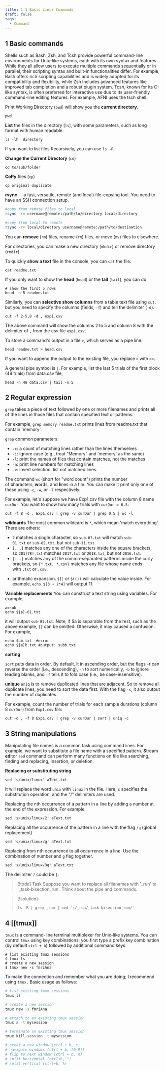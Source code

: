 ```yaml
---
title: 1.1 Basic Linux Commands
draft: false
tags:
  - Command
---
```

## 1 Basic commands

Shells such as Bash, Zsh, and Tcsh provide powerful command-line environments for Unix-like systems, each with its own syntax and features. While they all allow users to execute multiple commands sequentially or in parallel, their scripting syntax and built-in functionalities differ. For example, Bash offers rich scripting capabilities and is widely adopted for its compatibility and flexibility, while Zsh includes advanced features like improved tab completion and a robust plugin system. Tcsh, known for its C-like syntax, is often preferred for interactive use due to its user-friendly command-line editing features. For example, AFNI uses the tsch shell. 

Print Working Directory (`pwd`) will show you the **current directory**. 
```
pwd
```

**List** the files in the directory (`ls`), with some parameters, such as long format with human readable. 
```
ls -lh  directory
```
If you want to list files Recursively, you can use `ls -R`. 

**Change the Current Directory** (`cd`)
```
cd to/sub/folder
```

**CoPy** files (`cp`)
```
cp original duplicate
```

**rsync** -- a fast, versatile, remote (and local) file-copying tool. You need to have an SSH connection setup. 

```bash
#copy from remote files to local
rsync -rv username@remote:/path/to/directory local/directory

#copy from local to remote
rsync -rv local/directory username@remote:/path/to/destination
```

You can **remove** (`rm`) files, rename (`rm`) files, or move (`mv`) files to elsewhere. 

For directories, you can make a new directory (`mkdir`) or remove directory (`rmdir`).

To quickly **show a text** file in the console, you can `cat` the file. 
```
cat readme.txt
```

If you only want to show the **head** (`head`) or the **tail** (`tail`), you can do 
```
# show the first 5 rows 
head -n 5 readme.txt
```

Similarly, you can **selective show columns** from a table text file using `cut`, but you need to specify the columns (fields, `-f`) and tell the delimiter (`-d`). 
```
cut -f 2-5,8 -d , exp1.csv
```
The above command will show the columns 2 to 5 and column 8 with the delimiter of `,` from the csv file `exp1.csv`. 

To store a command's output in a file `>`, which serves as a pipe line. 
```
head readme.txt > head.csv
```
If you want to append the output to the existing file, you replace `>` with `>>`. 

A general pipe symbol is `|`. For example, list the last 5 trials of the first block (48 trials) from data.csv file,
```
head -n 48 data.csv | tail -n 5
```


## 2 Regular expression 

`grep` takes a piece of text followed by one or more filenames and prints all of the lines in those files that contain specified text or patterns. 

For example, `grep memory readme.txt` prints lines from readme.txt that contain 'memory'. 

`grep` common parameters:

- `-c`: a count of matching lines rather than the lines themselves
- `-i`: ignore case (e.g., treat "Memory" and 'memory' as the same)
- `-l`: print the names of files that contain matches, not the matches
- `-n`: print line numbers for matching lines
- `-v`: invert selection, list not matched lines. 

The command `wc` (short for "word count") prints the number of **c**haracters, **w**ords, and **l**ines in a file. You can make it print only one of these using `-c`, `-w`, or `-l` respectively.

For example, let's suppose we have Exp1.csv file with the column 8 name `curDur`. You want to show how many trials with `curDur = 0.5`:

```
cut -f 8 -d , Exp1.csv | grep -v curDur | grep 0.5 | wc -l 
```

__wildcards__
The most common wildcard is `*`, which mean 'match everything'. There are others:
-   `?` matches a single character, so `sub-0?.txt` will match `sub-01.txt` or `sub-02.txt`, but not `sub-11.txt`.
-   `[...]` matches any one of the characters inside the square brackets, so `201[78].txt` matches `2017.txt` or `2018.txt`, but not `2016.txt`.
-   `{...}` matches any of the comma-separated patterns inside the curly brackets, so `{*.txt, *.csv}` matches any file whose name ends with `.txt` or `.csv`.
* arithmatic expansion. `$[]` or `$(())` will calculate the value inside. For example, `echo $[3 + 2*4]` will output 11. 

__Variable replacements__
You can construct a text string using variables. For example, 
```
a=sub
echo ${a}-01.txt
```
it will output `sub-01.txt`.  Note, if $a is separable from the rest, such as the above example, `{}` can be omitted. Otherwise, it may caused a confusion. For example, 
```
echo $ab.txt  #error
echo ${a}b.txt #output: subb.txt
```

__sorting__

`sort` puts data in order. By default, it in ascending order, but the flags -r can reverse the order (i.e., descending), `-n` to sort numerically, `-b` to ignore leading blanks, and `-f` tells it to fold case (i.e., be case-insensitive). 

__unique__
`uniq` is to remove duplicated lines that are adjacent. So to remove all duplicate lines, you need to sort the data first. With the flag `-c`, it also output the number of duplicates. 

For example, count the number of trials for each sample durations (column 8 `curDur`) from `Exp1.csv` file:
```
cut -d , -f 8 Exp1.csv | grep -v curDur | sort | uniq -c
```

## 3 String manipulations

Manipulating file names is a common task using command lines. For example, we want to substitute a file name with a specified pattern. **S**tream **ed**itor `sed` command can perform many functions on file like searching, finding and replacing, insertion, or deletion. 

**Replacing or substituting string**

```
sed 's/unix/linux' aText.txt
```
It will replace the word `unix` with `linux` in the file. Here, `s` specifies the substitution operation, and the "/" delimiters are used. 

Replacing the nth occurrence of a pattern in a line by adding a number at the end of the expression. For example, 
```
sed 's/unix/linux/2' aText.txt
```
Replacing all the occurrence of the pattern in a line with the flag `/g` (global replacement)
```
sed 's/unix/linux/g' aText.txt
```
Replacing from nth occurrence to all occurrence in a line. Use the combination of number and `g` flag together. 
```
sed 's/unix/linux/3g' aText.txt
```
The delimiter `/` could be `|`. 

>[!todo] Task
>Suppose you want to replace all filenames with '_run' to '_task-bisection_run'. Think about the pipe and commands. 

>[!solution]-
>```
>ls -R | grep _run | sed 's/_run/_task-bisection_run/'
>```

## 4 [[tmux]]
`tmux` is a command-line terminal multiplexer for Unix-like systems. You can control `tmux` using key combinations; you first type a prefix key combination (by default `ctrl + b`) followed by additional command keys.
```
# list existing tmux sessions
$ tmux ls
# create a new session
$ tmux new -s fmriAna
```

To make the connection and remember what you are doing; I recommend using `tmux.` 
Basic usage as follows:

```bash
# list existing tmux sessions
tmux ls

# create a new session
tmux new -s fmriAna

# attach to an existing tmux session
tmux a -t mysession

# terminate an existing tmux session
tmux kill-session -t mysession

# creat a new window (ctrl + b, c)
# navigate windows (ctrl + b, [0-9])
# flip to next window (ctrl + b, n)
# split horizontal (ctrl+b, ")
# split vertical (ctrl+b, %)
```

